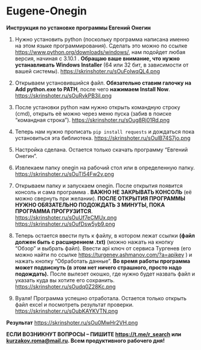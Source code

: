 # Eugene-Onegin
<b>Инструкция по установке программы Евгений Онегин</b>

1.	Нужно установить python (поскольку программа написана именно на этом языке программирования). Сделать это можно по ссылке https://www.python.org/downloads/windows/, нам подойдет любая версия, начиная с 3.10.1 . <b>Обращаю ваше внимание, что нужно устанавливать Windows Installer</b> (64 или 32 бит, в зависимости от вашей системы). https://skrinshoter.ru/sOuFolwqQL4.png  
 

2.	Открываем установившийся файл. <b>Обязательно ставим галочку на Add python.exe to PATH</b>, после чего <b>нажимаем Install Now</b>. https://skrinshoter.ru/sOuRvkPB3il.png
 

3.	После установки python  нам нужно открыть командную строку (cmd), открыть её можно через меню пуска (забив в поиске “командная строка”). https://skrinshoter.ru/sOug8Rj01Rd.png
 
 

4.	Теперь нам нужно прописать <code>pip install requests</code> и дождаться пока установиться эта библиотека. https://skrinshoter.ru/sOulB74S7jo.png
 

5.	Настройка сделана. Остается только скачать программу “Евгений Онегин”.
6.	Извлекаем папку onegin на рабочий стол или в определенную папку. https://skrinshoter.ru/sOuTl54Fw2v.png
 
7.	Открываем папку и запускаем onegin. После открытия появится консоль и сама программа . <b>ВАЖНО НЕ ЗАКРЫВАТЬ КОНСОЛЬ</b> (её можно свернуть при желании).<b> ПОСЛЕ ОТКРЫТИЯ ПРОГРАММЫ НУЖНО ОБЯЗАТЕЛЬНО ПОДОЖДАТЬ 3 МИНУТЫ, ПОКА ПРОГРАММА ПРОГРУЗИТСЯ</b>. https://skrinshoter.ru/sOuUf7eCMUx.png  https://skrinshoter.ru/sOufDsw5yb9.png
 
 
8.	Теперь остается ввести путь к файлу, в котором лежат ссылки  <b>(файл должен быть с расширением .txt)</b> (можно нажать на кнопку “Обзор” и выбрать файл). Ввести api ключ от сервиса Тургенев (его можно найти по ссылке https://turgenev.ashmanov.com/?a=apikey ) и нажать кнопку “Обработать данные”. <b>Во время работы программа может подвиснуть (в этом нет ничего страшного, просто надо подождать).</b> После вылезет окошко, где нужно будет назвать файл и указать куда вы хотите его сохранить. https://skrinshoter.ru/sOudq0Z28Kc.png
 

9.	Вуаля! Программа успешно отработала. Остается только открыть файл excel и посмотреть результат проверки. https://skrinshoter.ru/sOubKAYKVTN.png
 
<b>Результат</b>
https://skrinshoter.ru/sOu0MwHr2VH.png 


<b>ЕСЛИ ВОЗНИКНУТ ВОПРОСЫ – ПИШИТЕ https://t.me/r_search или kurzakov.roma@mail.ru.
Всем продуктивного рабочего дня!</b>
